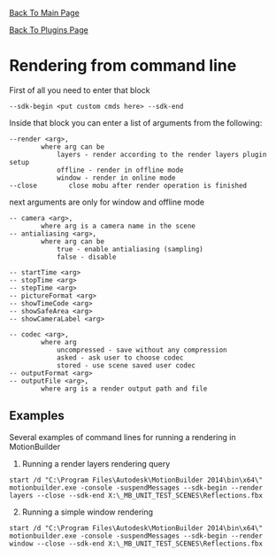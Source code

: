 [Back To Main Page](README.md)

[Back To Plugins Page](Plugins.md)

# Rendering from command line

First of all you need to enter that block
```
--sdk-begin <put custom cmds here> --sdk-end
```
Inside that block you can enter a list of arguments from the following:
```
--render <arg>,
        where arg can be
            layers - render according to the render layers plugin setup
            offline - render in offline mode
            window - render in online mode
--close        close mobu after render operation is finished
```
next arguments are only for window and offline mode
```
-- camera <arg>,
        where arg is a camera name in the scene
-- antialiasing <arg>,
        where arg can be
            true - enable antialiasing (sampling)
            false - disable

-- startTime <arg>
-- stopTime <arg>
-- stepTime <arg>
-- pictureFormat <arg>
-- showTimeCode <arg>
-- showSafeArea <arg>
-- showCameraLabel <arg>

-- codec <arg>,
        where arg
            uncompressed - save without any compression
            asked - ask user to choose codec
            stored - use scene saved user codec
-- outputFormat <arg>            
-- outputFile <arg>,
        where arg is a render output path and file
```

## Examples

Several examples of command lines for running a rendering in MotionBuilder

1) Running a render layers rendering query
```
start /d "C:\Program Files\Autodesk\MotionBuilder 2014\bin\x64\" motionbuilder.exe -console -suspendMessages --sdk-begin --render layers --close --sdk-end X:\_MB_UNIT_TEST_SCENES\Reflections.fbx
```
2) Running a simple window rendering
```
start /d "C:\Program Files\Autodesk\MotionBuilder 2014\bin\x64\" motionbuilder.exe -console -suspendMessages --sdk-begin --render window --close --sdk-end X:\_MB_UNIT_TEST_SCENES\Reflections.fbx
```
